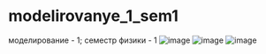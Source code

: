# modelirovanye_1_sem1
моделирование - 1; семестр физики - 1
![image](https://github.com/user-attachments/assets/d4e500db-c596-43df-bc89-f5ba3774d9db)
![image](https://github.com/user-attachments/assets/45a51996-a716-4307-ab42-fbefe18af170)
![image](https://github.com/user-attachments/assets/c89ff8f0-3fcb-4730-843c-26f22bac521e)

